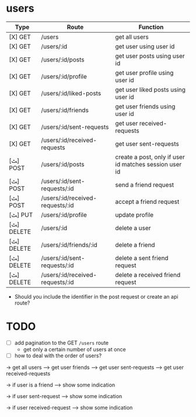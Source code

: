 # users

| Type       | Route                            | Function                                               |
| ---------- | -------------------------------- | ------------------------------------------------------ |
| [X] GET    | /users                           | get all users                                          |
| [X] GET    | /users/:id                       | get user using user id                                 |
| [X] GET    | /users/:id/posts                 | get user posts using user id                           |
| [X] GET    | /users/:id/profile               | get user profile using user id                         |
| [X] GET    | /users/:id/liked-posts           | get user liked posts using user id                     |
| [X] GET    | /users/:id/friends               | get user friends using user id                         |
| [X] GET    | /users/:id/sent-requests         | get user received-requests                             |
| [X] GET    | /users/:id/received-requests     | get user sent-requests                                 |
| [ﭧ] POST   | /users/:id/posts                 | create a post, only if user id matches session user id |
| [ﭧ] POST   | /users/:id/sent-requests/:id     | send a friend request                                  |
| [ﭧ] POST   | /users/:id/received-requests/:id | accept a friend request                                |
| [ﭧ] PUT    | /users/:id/profile               | update profile                                         |
| [ﭧ] DELETE | /users/:id                       | delete a user                                          |
| [ﭧ] DELETE | /users/:id/friends/:id           | delete a friend                                        |
| [ﭧ] DELETE | /users/:id/sent-requests/:id     | delete a sent friend request                           |
| [ﭧ] DELETE | /users/:id/received-requests/:id | delete a received friend request                       |

- Should you include the identifier in the post request or create an api route?

# TODO

- [ ] add pagination to the GET `/users` route
  - get only a certain number of users at once
- [ ] how to deal with the order of users?

-> get all users
--> get user friends
--> get user sent-requests
--> get user received-requests

-> if user is a friend
--> show some indication

-> if user sent-request
--> show some indication

-> if user received-request
--> show some indication
